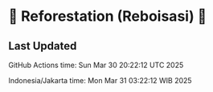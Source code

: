 
# 🌳 Reforestation (Reboisasi) 🌲

## Last Updated

GitHub Actions time: Sun Mar 30 20:22:12 UTC 2025

Indonesia/Jakarta time: Mon Mar 31 03:22:12 WIB 2025
